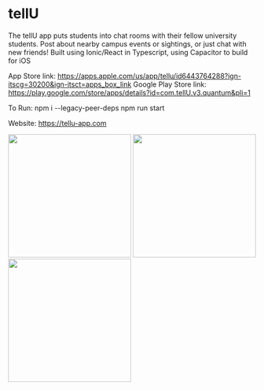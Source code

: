 # tellU
The tellU app puts students into chat rooms with their fellow university students. Post about nearby campus events or sightings, or just chat with new friends! Built using Ionic/React in Typescript, using Capacitor to build for iOS 

App Store link: https://apps.apple.com/us/app/tellu/id6443764288?ign-itscg=30200&ign-itsct=apps_box_link
Google Play Store link: https://play.google.com/store/apps/details?id=com.tellU.v3.quantum&pli=1

To Run:
npm i --legacy-peer-deps
npm run start

Website: https://tellu-app.com

<img src="https://github.com/tellUapp/tellU/assets/74125645/413b0196-908c-4d7d-9d63-0ff77aff6949" width="250">

<img src="https://github.com/tellUapp/tellU/assets/74125645/4dd8f368-c49b-4cc7-b73c-fff7388ec868" width="250">

<img src="https://github.com/tellUapp/tellU/assets/74125645/263d53a8-8eae-4533-a364-269962745679" width="250">

